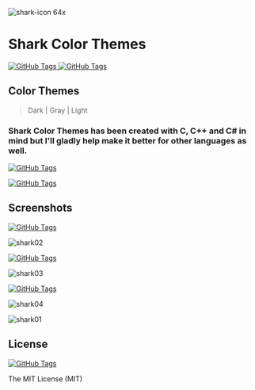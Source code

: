![shark-icon 64x](![ic_shark_128x](https://user-images.githubusercontent.com/22396814/42885898-ea6a0414-8aaa-11e8-98a2-22b26aadbcf6.png)
)
# Shark Color Themes
[![GitHub Tags](https://img.shields.io/badge/version-0.1.2-brightgreen.svg)
](https://github.com/csknklc/shark)
[![GitHub Tags](https://img.shields.io/amo/stars/dustman.svg)
](https://github.com/csknklc/shark)

## Color Themes
> Dark | Gray | Light
### Shark Color Themes has been created with C, C++ and C# in mind but I'll gladly help make it better for other languages as well.

[![GitHub Tags](https://img.shields.io/badge/coverage-C%2FC%2B%2B-blue.svg)
](https://github.com/csknklc/shark)


[![GitHub Tags](https://img.shields.io/badge/status-available-brightgreen.svg)
](https://github.com/csknklc/shark)

## Screenshots

[![GitHub Tags](https://img.shields.io/badge/color-dark-010101.svg)
](https://github.com/csknklc/shark)


![shark02](https://user-images.githubusercontent.com/22396814/42848288-9cc7e524-8a27-11e8-8567-47a1490f69ed.png)


[![GitHub Tags](https://img.shields.io/badge/color-gray-lightgrey.svg)
](https://github.com/csknklc/shark)


![shark03](https://user-images.githubusercontent.com/22396814/42848301-ae80256a-8a27-11e8-94c8-0fef5d187582.png)


[![GitHub Tags](https://img.shields.io/badge/color-light-blue.svg)
](https://github.com/csknklc/shark)

![shark04](https://user-images.githubusercontent.com/22396814/42848310-bce802da-8a27-11e8-8be8-d5e6ceab9152.png)


![shark01](https://user-images.githubusercontent.com/22396814/42848324-c937b440-8a27-11e8-8403-a47a268d4502.png)

## License

[![GitHub Tags](https://img.shields.io/apm/l/vim-mode.svg)
](https://github.com/csknklc/shark)

The MIT License (MIT)
